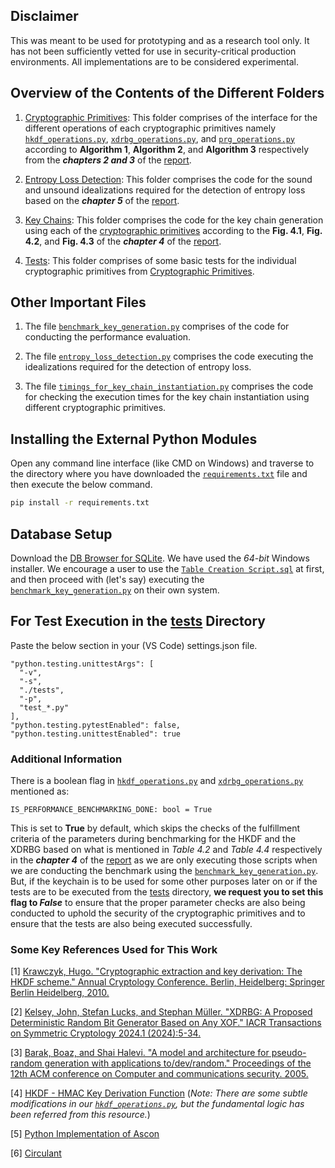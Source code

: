 ## Disclaimer
This was meant to be used for prototyping and as a research tool only. It has not been sufficiently vetted for use in security-critical production environments. All implementations are to be considered experimental.

## Overview of the Contents of the Different Folders
1) [Cryptographic Primitives](https://github.com/Prateek-Banerjee/Design-and-Evaluation-of-Key-Chains-for-Symmetric-Key-Management/tree/master/cryptographicprimitives): This folder comprises of the interface for the different operations of each cryptographic primitives namely [`hkdf_operations.py`](https://github.com/Prateek-Banerjee/Design-and-Evaluation-of-Key-Chains-for-Symmetric-Key-Management/blob/master/cryptographicprimitives/hkdf_operations.py), [`xdrbg_operations.py`](https://github.com/Prateek-Banerjee/Design-and-Evaluation-of-Key-Chains-for-Symmetric-Key-Management/blob/master/cryptographicprimitives/xdrbg_operations.py), and [`prg_operations.py`](https://github.com/Prateek-Banerjee/Design-and-Evaluation-of-Key-Chains-for-Symmetric-Key-Management/blob/master/cryptographicprimitives/prg_operations.py)  according to **Algorithm 1**, **Algorithm 2**, and **Algorithm 3** respectively from the ***chapters 2 and 3*** of the [report](https://github.com/Prateek-Banerjee/Design-and-Evaluation-of-Key-Chains-for-Symmetric-Key-Management/blob/master/Research%20Project%20Report.pdf).

2) [Entropy Loss Detection](https://github.com/Prateek-Banerjee/Design-and-Evaluation-of-Key-Chains-for-Symmetric-Key-Management/tree/master/entropylossdetection): This folder comprises the code for the sound and unsound idealizations required for the detection of entropy loss based on the ***chapter 5*** of the [report](https://github.com/Prateek-Banerjee/Design-and-Evaluation-of-Key-Chains-for-Symmetric-Key-Management/blob/master/Research%20Project%20Report.pdf).

2) [Key Chains](https://github.com/Prateek-Banerjee/Design-and-Evaluation-of-Key-Chains-for-Symmetric-Key-Management/tree/master/keychains): This folder comprises the code for the key chain generation using each of the [cryptographic primitives](https://github.com/Prateek-Banerjee/Design-and-Evaluation-of-Key-Chains-for-Symmetric-Key-Management/tree/master/cryptographicprimitives) according to the **Fig. 4.1**, **Fig. 4.2**, and **Fig. 4.3** of the ***chapter 4*** of the [report](https://github.com/Prateek-Banerjee/Design-and-Evaluation-of-Key-Chains-for-Symmetric-Key-Management/blob/master/Research%20Project%20Report.pdf).

3) [Tests](https://github.com/Prateek-Banerjee/Design-and-Evaluation-of-Key-Chains-for-Symmetric-Key-Management/tree/master/tests): This folder comprises of some basic tests for the individual cryptographic primitives from [Cryptographic Primitives](https://github.com/Prateek-Banerjee/Design-and-Evaluation-of-Key-Chains-for-Symmetric-Key-Management/tree/master/cryptographicprimitives).


## Other Important Files
1) The file [`benchmark_key_generation.py`](https://github.com/Prateek-Banerjee/Design-and-Evaluation-of-Key-Chains-for-Symmetric-Key-Management/blob/master/benchmark_key_chain_generation.py) comprises of the code for conducting the performance evaluation.

2) The file [`entropy_loss_detection.py`](https://github.com/Prateek-Banerjee/Design-and-Evaluation-of-Key-Chains-for-Symmetric-Key-Management/blob/master/entropy_loss_detection.py) comprises the code executing the idealizations required for the detection of entropy loss.

3) The file [`timings_for_key_chain_instantiation.py`](https://github.com/Prateek-Banerjee/Design-and-Evaluation-of-Key-Chains-for-Symmetric-Key-Management/blob/master/timings_for_key_chain_instantiation.py) comprises the code for checking the execution times for the key chain instantiation using different cryptographic primitives.

## Installing the External Python Modules
Open any command line interface (like CMD on Windows) and traverse to the directory where you have downloaded the [`requirements.txt`](https://github.com/Prateek-Banerjee/Design-and-Evaluation-of-Key-Chains-for-Symmetric-Key-Management/blob/master/requirements.txt) file and then execute the below command.
```bash 
pip install -r requirements.txt
```
## Database Setup
Download the [DB Browser for SQLite](https://sqlitebrowser.org/dl/). We have used the *64-bit* Windows installer. We encourage a user to use the [`Table Creation Script.sql`](https://github.com/Prateek-Banerjee/Design-and-Evaluation-of-Key-Chains-for-Symmetric-Key-Management/blob/master/Database%20Table%20Create%20Script.sql) at first, and then proceed with (let's say) executing the [`benchmark_key_generation.py`](https://github.com/Prateek-Banerjee/Design-and-Evaluation-of-Key-Chains-for-Symmetric-Key-Management/blob/master/benchmark_key_chain_generation.py) on their own system.

## For Test Execution in the [tests](https://github.com/Prateek-Banerjee/Design-and-Evaluation-of-Key-Chains-for-Symmetric-Key-Management/tree/master/tests) Directory
Paste the below section in your (VS Code) settings.json file.
```
"python.testing.unittestArgs": [
  "-v",
  "-s",
  "./tests",
  "-p",
  "test_*.py"
],
"python.testing.pytestEnabled": false,
"python.testing.unittestEnabled": true
```

### Additional Information
There is a boolean flag in [`hkdf_operations.py`](https://github.com/Prateek-Banerjee/Design-and-Evaluation-of-Key-Chains-for-Symmetric-Key-Management/blob/master/cryptographicprimitives/hkdf_operations.py) and [`xdrbg_operations.py`](https://github.com/Prateek-Banerjee/Design-and-Evaluation-of-Key-Chains-for-Symmetric-Key-Management/blob/master/cryptographicprimitives/xdrbg_operations.py) mentioned as:

```
IS_PERFORMANCE_BENCHMARKING_DONE: bool = True
```

This is set to **True** by default, which skips the checks of the fulfillment criteria of the parameters during benchmarking for the HKDF and the XDRBG based on what is mentioned in *Table 4.2* and *Table 4.4* respectively in the ***chapter 4*** of the [report](https://github.com/Prateek-Banerjee/Design-and-Evaluation-of-Key-Chains-for-Symmetric-Key-Management/blob/master/Research%20Project%20Report.pdf) as we are only executing those scripts when we are conducting the benchmark using the [`benchmark_key_generation.py`](https://github.com/Prateek-Banerjee/Design-and-Evaluation-of-Key-Chains-for-Symmetric-Key-Management/blob/master/benchmark_key_chain_generation.py). But, if the keychain is to be used for some other purposes later on or if the tests are to be executed from the [tests](https://github.com/Prateek-Banerjee/Design-and-Evaluation-of-Key-Chains-for-Symmetric-Key-Management/tree/master/tests) directory, **we request you to set this flag to *False*** to ensure that the proper parameter checks are also being conducted to uphold the security of the cryptographic primitives and to ensure that the tests are also being executed successfully.

### Some Key References Used for This Work
[1] [Krawczyk, Hugo. "Cryptographic extraction and key derivation: The HKDF scheme." Annual Cryptology Conference. Berlin, Heidelberg: Springer Berlin Heidelberg, 2010.](https://eprint.iacr.org/2010/264.pdf)

[2] [Kelsey, John, Stefan Lucks, and Stephan Müller. "XDRBG: A Proposed Deterministic Random Bit Generator Based on Any XOF." IACR Transactions on Symmetric Cryptology 2024.1 (2024):5-34.](https://tosc.iacr.org/index.php/ToSC/article/view/11399)

[3] [Barak, Boaz, and Shai Halevi. "A model and architecture for pseudo-random generation with applications to/dev/random." Proceedings of the 12th ACM conference on Computer and communications security. 2005.](https://eprint.iacr.org/2005/029.pdf)

[4] [HKDF - HMAC Key Derivation Function](https://github.com/casebeer/python-hkdf) (*Note: There are some subtle modifications in our [`hkdf_operations.py`](https://github.com/Prateek-Banerjee/Design-and-Evaluation-of-Key-Chains-for-Symmetric-Key-Management/blob/master/cryptographicprimitives/hkdf_operations.py), but the fundamental logic has been referred from this resource.*)

[5] [Python Implementation of Ascon](https://github.com/meichlseder/pyascon)

[6] [Circulant](https://github.com/CQCL/cryptomite)